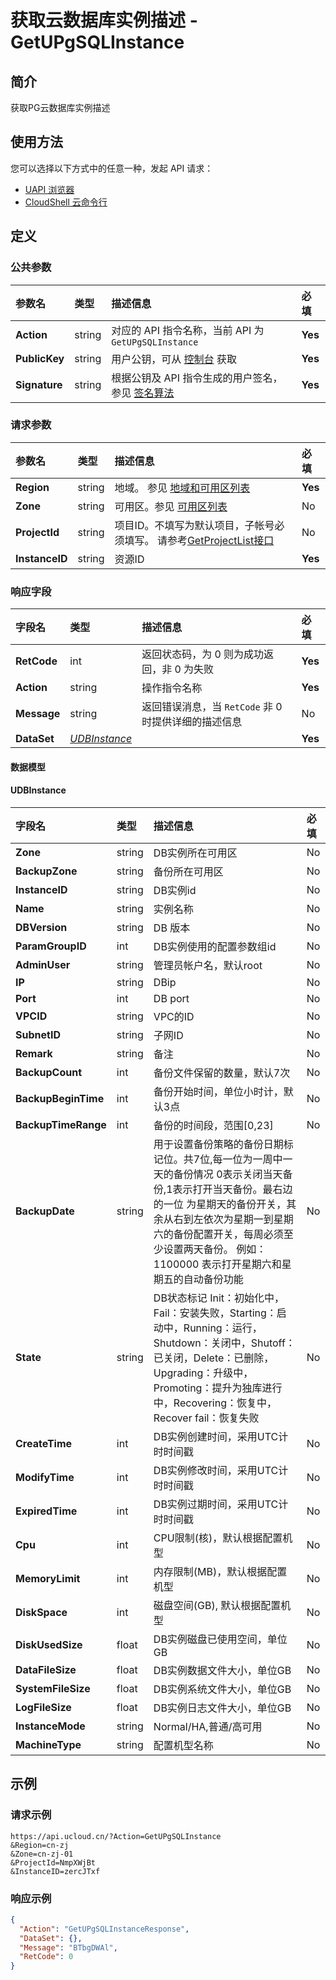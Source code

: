 # 获取云数据库实例描述 - GetUPgSQLInstance

## 简介

获取PG云数据库实例描述






## 使用方法

您可以选择以下方式中的任意一种，发起 API 请求：
- [UAPI 浏览器](https://console.ucloud.cn/uapi/detail?id=GetUPgSQLInstance)
- [CloudShell 云命令行](https://shell.ucloud.cn/)


## 定义

### 公共参数

| 参数名 | 类型 | 描述信息 | 必填 |
|:---|:---|:---|:---|
| **Action**     | string  | 对应的 API 指令名称，当前 API 为 `GetUPgSQLInstance`                        | **Yes** |
| **PublicKey**  | string  | 用户公钥，可从 [控制台](https://console.ucloud.cn/uapi/apikey) 获取                                             | **Yes** |
| **Signature**  | string  | 根据公钥及 API 指令生成的用户签名，参见 [签名算法](api/summary/signature.md)  | **Yes** |

### 请求参数

| 参数名 | 类型 | 描述信息 | 必填 |
|:---|:---|:---|:---|
| **Region** | string | 地域。 参见 [地域和可用区列表](https://docs.ucloud.cn/api/summary/regionlist) |**Yes**|
| **Zone** | string | 可用区。参见 [可用区列表](https://docs.ucloud.cn/api/summary/regionlist) |No|
| **ProjectId** | string | 项目ID。不填写为默认项目，子帐号必须填写。 请参考[GetProjectList接口](https://docs.ucloud.cn/api/summary/get_project_list) |No|
| **InstanceID** | string | 资源ID |**Yes**|

### 响应字段

| 字段名 | 类型 | 描述信息 | 必填 |
|:---|:---|:---|:---|
| **RetCode** | int | 返回状态码，为 0 则为成功返回，非 0 为失败 |**Yes**|
| **Action** | string | 操作指令名称 |**Yes**|
| **Message** | string | 返回错误消息，当 `RetCode` 非 0 时提供详细的描述信息 |No|
| **DataSet** | [*UDBInstance*](#UDBInstance) |  |**Yes**|

#### 数据模型


#### UDBInstance

| 字段名 | 类型 | 描述信息 | 必填 |
|:---|:---|:---|:---|
| **Zone** | string | DB实例所在可用区 |No|
| **BackupZone** | string | 备份所在可用区 |No|
| **InstanceID** | string | DB实例id |No|
| **Name** | string | 实例名称 |No|
| **DBVersion** | string | DB 版本 |No|
| **ParamGroupID** | int | DB实例使用的配置参数组id |No|
| **AdminUser** | string | 管理员帐户名，默认root |No|
| **IP** | string | DBip |No|
| **Port** | int | DB port |No|
| **VPCID** | string | VPC的ID |No|
| **SubnetID** | string | 子网ID |No|
| **Remark** | string | 备注 |No|
| **BackupCount** | int | 备份文件保留的数量，默认7次 |No|
| **BackupBeginTime** | int | 备份开始时间，单位小时计，默认3点 |No|
| **BackupTimeRange** | int | 备份的时间段，范围[0,23] |No|
| **BackupDate** | string | 用于设置备份策略的备份日期标记位。共7位,每一位为一周中一天的备份情况 0表示关闭当天备份,1表示打开当天备份。最右边的一位 为星期天的备份开关，其余从右到左依次为星期一到星期 六的备份配置开关，每周必须至少设置两天备份。 例如：1100000 表示打开星期六和星期五的自动备份功能 |No|
| **State** | string | DB状态标记 Init：初始化中，Fail：安装失败，Starting：启动中，Running：运行，Shutdown：关闭中，Shutoff：已关闭，Delete：已删除，Upgrading：升级中，Promoting：提升为独库进行中，Recovering：恢复中，Recover fail：恢复失败 |No|
| **CreateTime** | int | DB实例创建时间，采用UTC计时时间戳 |No|
| **ModifyTime** | int | DB实例修改时间，采用UTC计时时间戳 |No|
| **ExpiredTime** | int | DB实例过期时间，采用UTC计时时间戳 |No|
| **Cpu** | int | CPU限制(核)，默认根据配置机型 |No|
| **MemoryLimit** | int | 内存限制(MB)，默认根据配置机型 |No|
| **DiskSpace** | int | 磁盘空间(GB), 默认根据配置机型 |No|
| **DiskUsedSize** | float | DB实例磁盘已使用空间，单位GB |No|
| **DataFileSize** | float | DB实例数据文件大小，单位GB |No|
| **SystemFileSize** | float | DB实例系统文件大小，单位GB |No|
| **LogFileSize** | float | DB实例日志文件大小，单位GB |No|
| **InstanceMode** | string | Normal/HA,普通/高可用 |No|
| **MachineType** | string | 配置机型名称 |No|

## 示例

### 请求示例
    
```
https://api.ucloud.cn/?Action=GetUPgSQLInstance
&Region=cn-zj
&Zone=cn-zj-01
&ProjectId=NmpXWjBt
&InstanceID=zercJTxf
```

### 响应示例
    
```json
{
  "Action": "GetUPgSQLInstanceResponse",
  "DataSet": {},
  "Message": "BTbgDWAl",
  "RetCode": 0
}
```





